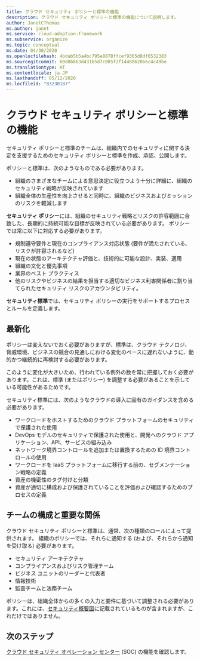 ```yaml
---
title: クラウド セキュリティ ポリシーと標準の機能
description: クラウド セキュリティ ポリシーと標準の機能について説明します。
author: JanetCThomas
ms.author: janet
ms.service: cloud-adoption-framework
ms.subservice: organize
ms.topic: conceptual
ms.date: 04/30/2020
ms.openlocfilehash: 4bdab5b5a4bc795e8878ffcef9365d8df6532383
ms.sourcegitcommit: 60d8b863d431b5d7c005f2f14488620b6c4c49be
ms.translationtype: HT
ms.contentlocale: ja-JP
ms.lasthandoff: 05/12/2020
ms.locfileid: "83230187"
---
```

# <a name="function-of-cloud-security-policy-and-standards"></a>クラウド セキュリティ ポリシーと標準の機能

セキュリティ ポリシーと標準のチームは、組織内でのセキュリティに関する決定を支援するためのセキュリティ ポリシーと標準を作成、承認、公開します。

ポリシーと標準は、次のようなものである必要があります。

- 組織のさまざまなチームによる意思決定に役立つよう十分に詳細に、組織のセキュリティ戦略が反映されています
- 組織全体の生産性を向上させると同時に、組織のビジネスおよびミッションのリスクを軽減します

**セキュリティ ポリシー**には、組織のセキュリティ戦略とリスクの許容範囲に合致した、長期的に持続可能な目標が反映されている必要があります。 ポリシーでは常に以下に対応する必要があります。

- 規制遵守要件と現在のコンプライアンス対応状態 (要件が満たされている、リスクが許容されるなど)
- 現在の状態のアーキテクチャ評価と、技術的に可能な設計、実装、適用
- 組織の文化と優先事項
- 業界のベスト プラクティス
- 他のリスクやビジネスの結果を担当する適切なビジネス利害関係者に割り当てられたセキュリティ リスクのアカウンタビリティ。

**セキュリティ標準**では、セキュリティ ポリシーの実行をサポートするプロセスとルールを定義します。

## <a name="modernization"></a>最新化

ポリシーは変えないでおく必要がありますが、標準は、クラウド テクノロジ、脅威環境、ビジネスの競合の見通しにおける変化のペースに遅れないように、動的かつ継続的に再検討する必要があります。

このように変化が大きいため、行われている例外の数を常に把握しておく必要があります。これは、標準 (またはポリシー) を調整する必要があることを示している可能性があるためです。

セキュリティ標準には、次のようなクラウドの導入に固有のガイダンスを含める必要があります。

- ワークロードをホストするためのクラウド プラットフォームのセキュリティで保護された使用
- DevOps モデルのセキュリティで保護された使用と、開発へのクラウド アプリケーション、API、サービスの組み込み
- ネットワーク境界コントロールを追加または置換するための ID 境界コントロールの使用
- ワークロードを IaaS プラットフォームに移行する前の、セグメンテーション戦略の定義
- 資産の機密性のタグ付けと分類
- 資産が適切に構成および保護されていることを評価および確認するためのプロセスの定義

## <a name="team-composition-and-key-relationships"></a>チームの構成と重要な関係

クラウド セキュリティ ポリシーと標準は、通常、次の種類のロールによって提供されます。 組織のポリシーでは、それらに通知する (および、それらから通知を受け取る) 必要があります。

- セキュリティ アーキテクチャ
- コンプライアンスおよびリスク管理チーム
- ビジネス ユニットのリーダーと代表者
- 情報技術
- 監査チームと法務チーム

ポリシーは、組織全体からの多くの入力と要件に基づいて調整される必要があります。これには、[セキュリティ概要図](./cloud-security.md)に記載されているものが含まれますが、これだけではありません。

## <a name="next-steps"></a>次のステップ

[クラウド セキュリティ オペレーション センター](./cloud-security-operations-center.md) (SOC) の機能を確認します。
